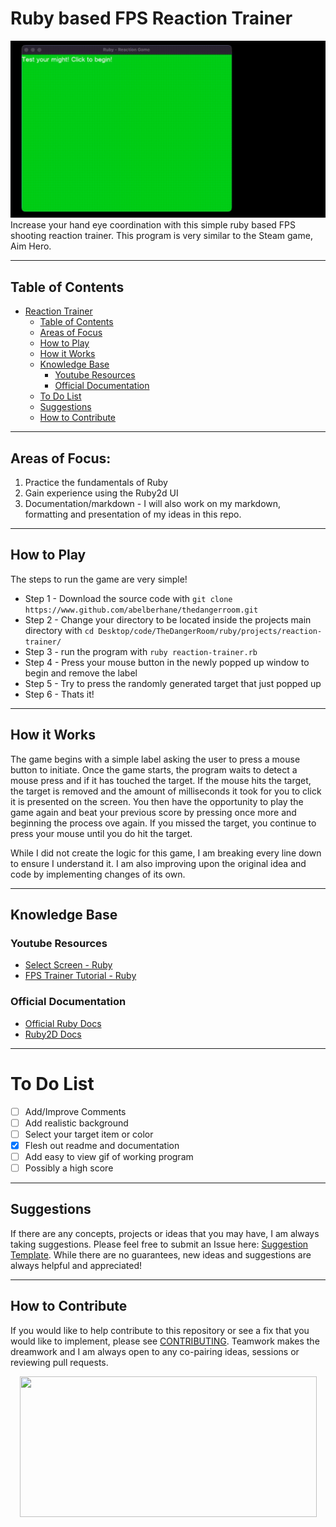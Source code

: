 # Ruby based FPS Reaction Trainer
![](https://github.com/abelberhane/TheDangerRoom/blob/main/images/2022-09-02%2010-55-40.gif?raw=true)
Increase your hand eye coordination with this simple ruby based FPS shooting reaction trainer. This program is very similar to the Steam game, Aim Hero.


--------------------

## Table of Contents

- [Reaction Trainer](#ruby-based-fps-reaction-trainer)
  - [Table of Contents](#table-of-contents)
  - [Areas of Focus](#areas-of-focus)
  - [How to Play](#how-to-play)
  - [How it Works](#how-it-works)
  - [Knowledge Base](#knowledge-base)
    - [Youtube Resources](#youtube-resources)
    - [Official Documentation](#official-documentation)
  - [To Do List](#to-do-list)
  - [Suggestions](#suggestions)
  - [How to Contribute](#how-to-contribute)
  
--------------------

## Areas of Focus:
1) Practice the fundamentals of Ruby
2) Gain experience using the Ruby2d UI
3) Documentation/markdown - I will also work on my markdown, formatting and presentation of my ideas in this repo.

----------------------  

## How to Play
The steps to run the game are very simple! 
- Step 1 - Download the source code with `git clone https://www.github.com/abelberhane/thedangerroom.git`
- Step 2 - Change your directory to be located inside the projects main directory with `cd Desktop/code/TheDangerRoom/ruby/projects/reaction-trainer/`
- Step 3 - run the program with `ruby reaction-trainer.rb`
- Step 4 - Press your mouse button in the newly popped up window to begin and remove the label
- Step 5 - Try to press the randomly generated target that just popped up
- Step 6 - Thats it!

----------------------

## How it Works
The game begins with a simple label asking the user to press a mouse button to initiate. Once the game starts, the program waits to detect a mouse press and if it has
touched the target. If the mouse hits the target, the target is removed and the amount of milliseconds it took for you to click it is presented on the screen. You then
have the opportunity to play the game again and beat your previous score by pressing once more and beginning the process ove again. If you missed the target, you continue to press your mouse until you do hit the target.

While I did not create the logic for this game, I am breaking every line down to ensure I understand it. I am also improving upon the original idea and code by implementing changes of its own. 

----------------------

## Knowledge Base
### Youtube Resources
- [Select Screen - Ruby](https://youtu.be/sWsD_r_DQ4c)
- [FPS Trainer Tutorial - Ruby](https://youtu.be/hLvlHCnv_k8)
### Official Documentation
- [Official Ruby Docs](https://www.ruby-lang.org/en/documentation/)
- [Ruby2D Docs](https://www.ruby2d.com/learn/get-started/)

----------------------

# To Do List
- [ ] Add/Improve Comments
- [ ] Add realistic background
- [ ] Select your target item or color
- [X] Flesh out readme and documentation
- [ ] Add easy to view gif of working program
- [ ] Possibly a high score

----------------------

## Suggestions
If there are any concepts, projects or ideas that you may have, I am always taking suggestions. Please feel free to submit an Issue here: [Suggestion Template](). 
While there are no guarantees, new ideas and suggestions are always helpful and appreciated!

----------------------

## How to Contribute
If you would like to help contribute to this repository or see a fix that you would like to implement, please see [CONTRIBUTING](). Teamwork makes the dreamwork and I am always open to any co-pairing ideas, sessions or reviewing pull requests.
<p align="center">
  <img width="475" height="225" src="https://www.significant72.com/uploads/4/4/1/1/44110523/img-4006_orig.gif">
</p>
